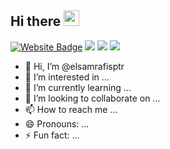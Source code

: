 ## Hi there <img src="https://media.giphy.com/media/hvRJCLFzcasrR4ia7z/giphy.gif" width="25px"></a>

[![Website Badge](https://img.shields.io/badge/-elsamrafisptr.com-fff?style=flat&logo=Google-Chrome&logoColor=333&link=https://website-portofolio-ashen.vercel.app/)](elsamrafisptr.com)
[![](https://img.shields.io/github/followers/elsamrafisptr?label=GitHub%20Followers)](https://github.com/elsamrafisptr)
[![](https://komarev.com/ghpvc/?username=elsamrafisptr&color=red&label=Profile%20Views)](https://github.com/elsamrafisptr/elsamrafisptr)
[![](https://img.shields.io/static/v1?label=Sponsor&message=%E2%9D%A4&logo=GitHub&color=%23fe8e86)](https://github.com/sponsors/Bayusetiawan45)

- 👋 Hi, I’m @elsamrafisptr
- 👀 I’m interested in ...
- 🌱 I’m currently learning ...
- 💞️ I’m looking to collaborate on ...
- 📫 How to reach me ...
- 😄 Pronouns: ...
- ⚡ Fun fact: ...

<!---
elsamrafisptr/elsamrafisptr is a ✨ special ✨ repository because its `README.md` (this file) appears on your GitHub profile.
You can click the Preview link to take a look at your changes.
--->
